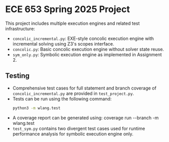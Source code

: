 # ECE 653 Spring 2025 Project

This project includes multiple execution engines and related test infrastructure:

- `concolic_incremental.py`: EXE-style concolic execution engine with incremental solving using Z3's scopes interface.
- `concolic.py`: Basic concolic execution engine without solver state reuse.
- `sym_only.py`: Symbolic execution engine as implemented in Assignment 2.

## Testing

- Comprehensive test cases for full statement and branch coverage of `concolic_incremental.py` are provided in `test_project.py`.
- Tests can be run using the following command:
  ```bash
  python3 -m wlang.test
- A coverage report can be generated using: coverage run --branch -m wlang.test
- `test_sym.py` contains two divergent test cases used for runtime performance analysis for symbolic execution engine only.